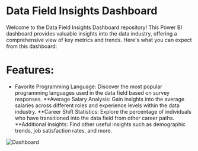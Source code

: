# Data Field Insights Dashboard
Welcome to the Data Field Insights Dashboard repository! This Power BI dashboard provides valuable insights into the data industry, offering a comprehensive view of key metrics and trends. Here's what you can expect from this dashboard:

# Features:
- Favorite Programming Language: Discover the most popular programming languages used in the data field based on survey responses.
**Average Salary Analysis: Gain insights into the average salaries across different roles and experience levels within the data industry.
**Career Shift Statistics: Explore the percentage of individuals who have transitioned into the data field from other career paths.
**Additional Insights: Find other useful insights such as demographic trends, job satisfaction rates, and more.




![Dashboard](https://github.com/Omar7220/Data-Proffisional-survey-/assets/91997061/de76e2f7-d625-4f49-85a8-2f0d1175f00c)
